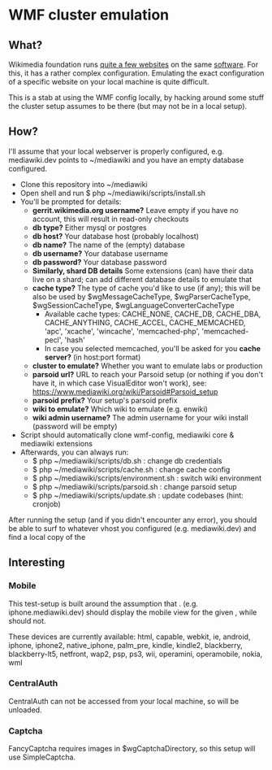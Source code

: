 # WMF cluster emulation

## What?
Wikimedia foundation runs [quite a few websites](https://wikimediafoundation.org/wiki/Our_projects) on the same [software](http://www.mediawiki.org).
For this, it has a rather complex configuration. Emulating the exact configuration of a specific website on your local machine is quite difficult.

This is a stab at using the WMF config locally, by hacking around some stuff the cluster setup assumes to be there (but may not be in a local setup).

## How?
I'll assume that your local webserver is properly configured, e.g. mediawiki.dev points to ~/mediawiki and you have an empty database configured.

* Clone this repository into ~/mediawiki
* Open shell and run $ php ~/mediawiki/scripts/install.sh
* You'll be prompted for details:
    * **gerrit.wikimedia.org username?** Leave empty if you have no account, this will result in read-only checkouts
    * **db type?** Either mysql or postgres
    * **db host?** Your database host (probably localhost)
    * **db name?** The name of the (empty) database
    * **db username?** Your database username
    * **db password?** Your database password
    * **Similarly, shard DB details** Some extensions (can) have their data live on a shard; can add different database details to emulate that
    * **cache type?** The type of cache you'd like to use (if any); this will be also be used by $wgMessageCacheType, $wgParserCacheType, $wgSessionCacheType, $wgLanguageConverterCacheType
        * Available cache types: CACHE_NONE, CACHE_DB, CACHE_DBA, CACHE_ANYTHING, CACHE_ACCEL, CACHE_MEMCACHED, 'apc', 'xcache', 'wincache', 'memcached-php', 'memcached-pecl', 'hash'
        * In case you selected memcached, you'll be asked for you **cache server?** (in host:port format)
    * **cluster to emulate?** Whether you want to emulate labs or production
    * **parsoid url?** URL to reach your Parsoid setup (or nothing if you don't have it, in which case VisualEditor won't work), see: https://www.mediawiki.org/wiki/Parsoid#Parsoid_setup
    * **parsoid prefix?** Your setup's parsoid prefix
    * **wiki to emulate?** Which wiki to emulate (e.g. enwiki)
    * **wiki admin username?** The admin username for your wiki install (password will be empty)
* Script should automatically clone wmf-config, mediawiki core & mediawiki extensions
* Afterwards, you can always run:
    * $ php ~/mediawiki/scripts/db.sh : change db credentials
    * $ php ~/mediawiki/scripts/cache.sh : change cache config
    * $ php ~/mediawiki/scripts/environment.sh : switch wiki environment
    * $ php ~/mediawiki/scripts/parsoid.sh : change parsoid setup
    * $ php ~/mediawiki/scripts/update.sh : update codebases (hint: cronjob)

After running the setup (and if you didn't encounter any error), you should be able to surf to whatever vhost you configured (e.g. mediawiki.dev) and find a local copy of the

## Interesting

### Mobile
This test-setup is built around the assumption that <device>.<uri> (e.g. iphone.mediawiki.dev) should display the mobile view for the given <device>, while <uri> should not.

These devices are currently available:
html, capable, webkit, ie, android, iphone, iphone2, native_iphone, palm_pre, kindle, kindle2, blackberry, blackberry-lt5, netfront, wap2, psp, ps3, wii, operamini, operamobile, nokia, wml

### CentralAuth
CentralAuth can not be accessed from your local machine, so will be unloaded.

### Captcha
FancyCaptcha requires images in $wgCaptchaDirectory, so this setup will use SimpleCaptcha.
